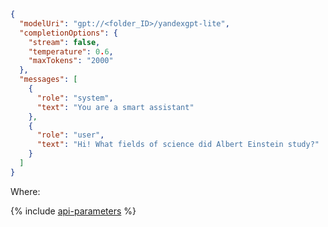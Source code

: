 ```json
{
  "modelUri": "gpt://<folder_ID>/yandexgpt-lite",
  "completionOptions": {
    "stream": false,
    "temperature": 0.6,
    "maxTokens": "2000"
  },
  "messages": [
    {
      "role": "system",
      "text": "You are a smart assistant"
    },
    {
      "role": "user", 
      "text": "Hi! What fields of science did Albert Einstein study?"
    }
  ]
}
```

Where:

{% include [api-parameters](./api-parameters.md) %}